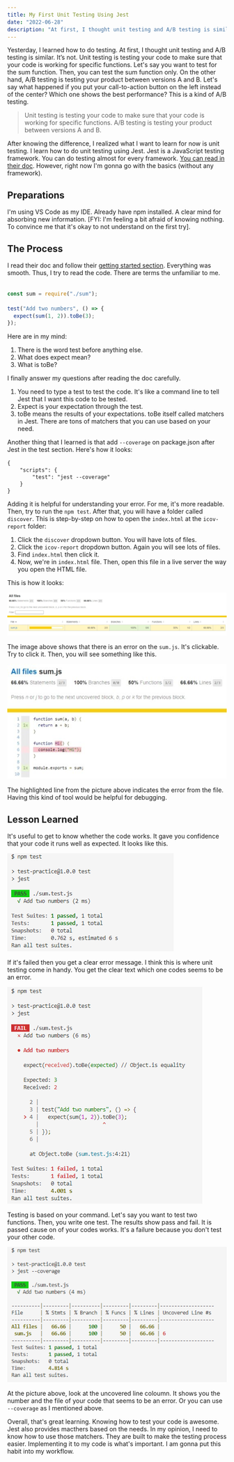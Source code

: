 ```yaml
---
title: My First Unit Testing Using Jest
date: "2022-06-28"
description: "At first, I thought unit testing and A/B testing is similar. It's not. "
---
```


Yesterday, I learned how to do testing. At first, I thought unit testing and A/B testing is similar. It’s not. Unit testing is testing your code to make sure that your code is working for specific functions. Let's say you want to test for the sum function. Then, you can test the sum function only. On the other hand, A/B testing is testing your product between versions A and B. Let's say what happened if you put your call-to-action button on the left instead of the center? Which one shows the best performance? This is a kind of A/B testing.

> Unit testing is testing your code to make sure that your code is working for specific functions. A/B testing is testing your product between versions A and B.

After knowing the difference, I realized what I want to learn for now is unit testing. I learn how to do unit testing using Jest. Jest is a JavaScript testing framework.
You can do testing almost for every framework. [You can read in their doc](https://jestjs.io/). However, right now I'm gonna go with the basics (without any framework).

## Preparations 

I'm using VS Code as my IDE. Already have npm installed. A clear mind for absorbing new information. [FYI: I'm feeling a bit afraid of knowing nothing. To convince me that it's okay to not understand on the first try].

## The Process

I read their doc and follow their [getting started section](https://jestjs.io/docs/getting-started). Everything was smooth. Thus, I try to read the code. There are terms the unfamiliar to me. 

```js

const sum = require("./sum");

test("Add two numbers", () => {
  expect(sum(1, 2)).toBe(3);
});

```

Here are in my mind:
1. There is the word test before anything else.
1. What does expect mean?
1. What is toBe?

I finally answer my questions after reading the doc carefully. 

1. You need to type a test to test the code. It's like a command line to tell Jest that I want this code to be tested. 
1. Expect is your expectation through the test. 
1. toBe means the results of your expectations.  toBe itself called matchers in Jest. There are tons of matchers that you can use based on your need. 

Another thing that I learned is that add `--coverage` on package.json after Jest in the test section. Here's how it looks:

```
{
    "scripts": {
        "test": "jest --coverage"
    }
}
```

Adding it is helpful for understanding your error. For me, it's more readable. Then, try to run the `npm test`. After that, you will have a folder called `discover`. This is step-by-step on how to open the `index.html` at the `icov-report` folder:

1. Click the `discover` dropdown button. You will have lots of files.
2. Click the `icov-report` dropdown button. Again you will see lots of files. 
3. Find `index.html` then click it.
4. Now, we're in `index.html` file.  Then, open this file in a live server the way you open the HTML file. 

This is how it looks:

![A screenshot of code coverage report from Jest.](./icov-report.jpeg)

The image above shows that there is an error on the `sum.js`. It's clickable. Try to click it. Then, you will see something like this. 

![A screenshot of code from sum.js folder. Line 6 is highlighted indicates as an error.](./icov-sum.jpeg)

The highlighted line from the picture above indicates the error from the file. Having this kind of tool would be helpful for debugging. 

## Lesson Learned 

It's useful to get to know whether the code works. It gave you confidence that your code it runs well as expected. It looks like this.

![A screenshot of a pass test using Jest](./pass_test.png)

If it's failed then you get a clear error message. I think this is where unit testing come in handy. You get the clear text which one codes seems to be an error.  

![A screenshot of a failed test using Jest](./fail_test.png)

Testing is based on your command. Let's say you want to test two functions. Then, you write one test. The results show pass and fail. It is passed cause on of your codes works. It's a failure because you don't test your other code. 

![A screenshot of a passed and failed test using Jest](./pass_and_fail.png)

At the picture above, look at the uncovered line coloumn. It shows you the number and the file of your code that seems to be an error. Or you can use `--coverage` as I mentioned above.


Overall, that's great learning. Knowing how to test your code is awesome. Jest also provides macthers based on the needs. In my opinion, I need to know how to use those matchers. They are built to make the testing process easier. Implementing it to my code is what's important. I am gonna put this habit into my workflow. 